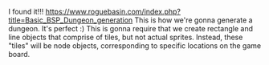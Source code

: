 I found it!!! https://www.roguebasin.com/index.php?title=Basic_BSP_Dungeon_generation
This is how we're gonna generate a dungeon. It's perfect :)
This is gonna require that we create rectangle and line objects that comprise of tiles, but not actual sprites. Instead, these "tiles" will be node objects, corresponding to specific locations on the game board. 